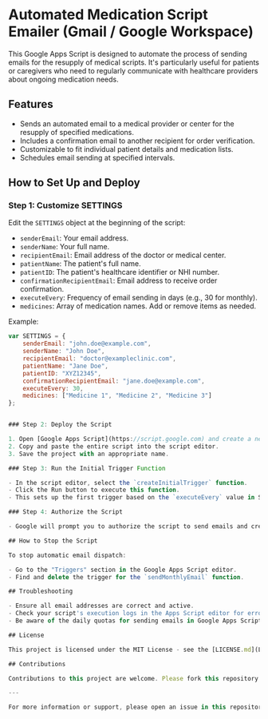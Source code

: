 # Automated Medication Script Emailer (Gmail / Google Workspace)

This Google Apps Script is designed to automate the process of sending emails for the resupply of medical scripts. It's particularly useful for patients or caregivers who need to regularly communicate with healthcare providers about ongoing medication needs.

## Features

- Sends an automated email to a medical provider or center for the resupply of specified medications.
- Includes a confirmation email to another recipient for order verification.
- Customizable to fit individual patient details and medication lists.
- Schedules email sending at specified intervals.

## How to Set Up and Deploy

### Step 1: Customize SETTINGS

Edit the `SETTINGS` object at the beginning of the script:

- `senderEmail`: Your email address.
- `senderName`: Your full name.
- `recipientEmail`: Email address of the doctor or medical center.
- `patientName`: The patient's full name.
- `patientID`: The patient's healthcare identifier or NHI number.
- `confirmationRecipientEmail`: Email address to receive order confirmation.
- `executeEvery`: Frequency of email sending in days (e.g., 30 for monthly).
- `medicines`: Array of medication names. Add or remove items as needed.

Example:
```javascript
var SETTINGS = {
    senderEmail: "john.doe@example.com",
    senderName: "John Doe",
    recipientEmail: "doctor@exampleclinic.com",
    patientName: "Jane Doe",
    patientID: "XYZ12345",
    confirmationRecipientEmail: "jane.doe@example.com",
    executeEvery: 30,
    medicines: ["Medicine 1", "Medicine 2", "Medicine 3"]
};


### Step 2: Deploy the Script

1. Open [Google Apps Script](https://script.google.com) and create a new project.
2. Copy and paste the entire script into the script editor.
3. Save the project with an appropriate name.

### Step 3: Run the Initial Trigger Function

- In the script editor, select the `createInitialTrigger` function.
- Click the Run button to execute this function.
- This sets up the first trigger based on the `executeEvery` value in SETTINGS.

### Step 4: Authorize the Script

- Google will prompt you to authorize the script to send emails and create triggers. Follow the steps to grant the necessary permissions.

## How to Stop the Script

To stop automatic email dispatch:

- Go to the "Triggers" section in the Google Apps Script editor.
- Find and delete the trigger for the `sendMonthlyEmail` function.

## Troubleshooting

- Ensure all email addresses are correct and active.
- Check your script's execution logs in the Apps Script editor for errors.
- Be aware of the daily quotas for sending emails in Google Apps Script.

## License

This project is licensed under the MIT License - see the [LICENSE.md](LICENSE.md) file for details.

## Contributions

Contributions to this project are welcome. Please fork this repository and submit a pull request with your changes.

---

For more information or support, please open an issue in this repository.
```
